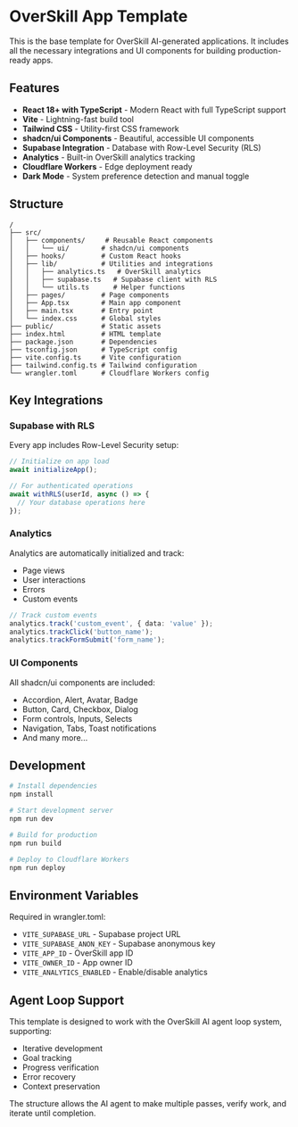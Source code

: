 # OverSkill App Template

This is the base template for OverSkill AI-generated applications. It includes all the necessary integrations and UI components for building production-ready apps.

## Features

- **React 18+ with TypeScript** - Modern React with full TypeScript support
- **Vite** - Lightning-fast build tool
- **Tailwind CSS** - Utility-first CSS framework
- **shadcn/ui Components** - Beautiful, accessible UI components
- **Supabase Integration** - Database with Row-Level Security (RLS)
- **Analytics** - Built-in OverSkill analytics tracking
- **Cloudflare Workers** - Edge deployment ready
- **Dark Mode** - System preference detection and manual toggle

## Structure

```
/
├── src/
│   ├── components/     # Reusable React components
│   │   └── ui/        # shadcn/ui components
│   ├── hooks/         # Custom React hooks
│   ├── lib/           # Utilities and integrations
│   │   ├── analytics.ts   # OverSkill analytics
│   │   ├── supabase.ts   # Supabase client with RLS
│   │   └── utils.ts      # Helper functions
│   ├── pages/         # Page components
│   ├── App.tsx        # Main app component
│   ├── main.tsx       # Entry point
│   └── index.css      # Global styles
├── public/            # Static assets
├── index.html         # HTML template
├── package.json       # Dependencies
├── tsconfig.json      # TypeScript config
├── vite.config.ts     # Vite configuration
├── tailwind.config.ts # Tailwind configuration
└── wrangler.toml      # Cloudflare Workers config
```

## Key Integrations

### Supabase with RLS

Every app includes Row-Level Security setup:

```typescript
// Initialize on app load
await initializeApp();

// For authenticated operations
await withRLS(userId, async () => {
  // Your database operations here
});
```

### Analytics

Analytics are automatically initialized and track:
- Page views
- User interactions
- Errors
- Custom events

```typescript
// Track custom events
analytics.track('custom_event', { data: 'value' });
analytics.trackClick('button_name');
analytics.trackFormSubmit('form_name');
```

### UI Components

All shadcn/ui components are included:
- Accordion, Alert, Avatar, Badge
- Button, Card, Checkbox, Dialog
- Form controls, Inputs, Selects
- Navigation, Tabs, Toast notifications
- And many more...

## Development

```bash
# Install dependencies
npm install

# Start development server
npm run dev

# Build for production
npm run build

# Deploy to Cloudflare Workers
npm run deploy
```

## Environment Variables

Required in wrangler.toml:
- `VITE_SUPABASE_URL` - Supabase project URL
- `VITE_SUPABASE_ANON_KEY` - Supabase anonymous key
- `VITE_APP_ID` - OverSkill app ID
- `VITE_OWNER_ID` - App owner ID
- `VITE_ANALYTICS_ENABLED` - Enable/disable analytics

## Agent Loop Support

This template is designed to work with the OverSkill AI agent loop system, supporting:
- Iterative development
- Goal tracking
- Progress verification
- Error recovery
- Context preservation

The structure allows the AI agent to make multiple passes, verify work, and iterate until completion.
